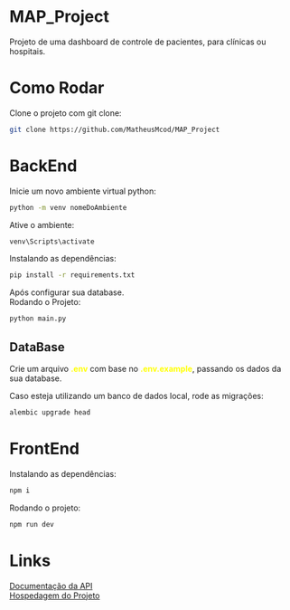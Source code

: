 # MAP_Project

Projeto de uma dashboard de controle de pacientes, para clínicas ou hospitais.

# Como Rodar

Clone o projeto com git clone:

```sh
git clone https://github.com/MatheusMcod/MAP_Project
```

# BackEnd

Inicie um novo ambiente virtual python:

```sh
python -m venv nomeDoAmbiente
```

Ative o ambiente:
```sh
venv\Scripts\activate
```

Instalando as dependências:
```sh
pip install -r requirements.txt
```

Após configurar sua database.<br>
Rodando o Projeto:
```sh
python main.py
```

## DataBase
Crie um arquivo <span style="color: yellow; font-weight: bold;">.env</span> com base no <span style="color: yellow; font-weight: bold;">.env.example</span>, passando os dados da sua database.

Caso esteja utilizando um banco de dados local, rode as migrações:
```sh
alembic upgrade head
```

# FrontEnd

Instalando as dependências:

```sh
npm i
```

Rodando o projeto:
```sh
npm run dev
```

# Links

[Documentação da API](https://documenter.getpostman.com/view/26661894/2sA3QwapCx) <br>
[Hospedagem do Projeto](URL)

